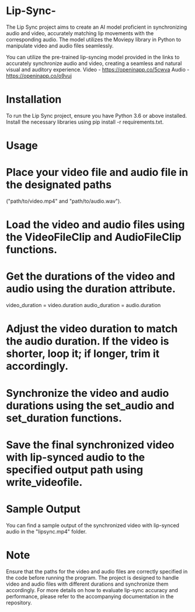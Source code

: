 # Lip-Sync-
The Lip Sync project aims to create an AI model proficient in synchronizing audio and video, accurately matching lip movements with the corresponding audio. The model utilizes the Moviepy library in Python to manipulate video and audio files seamlessly.

You can utilize the pre-trained lip-syncing model provided in the links to accurately synchronize audio and video, creating a seamless and natural visual and auditory experience.
Video - https://openinapp.co/5cwva
Audio - https://openinapp.co/o9vuj

# Installation
To run the Lip Sync project, ensure you have Python 3.6 or above installed. Install the necessary libraries using pip install -r requirements.txt.

# Usage

# Place your video file and audio file in the designated paths 
("path/to/video.mp4" and "path/to/audio.wav").
# Load the video and audio files using the VideoFileClip and AudioFileClip functions.
# Get the durations of the video and audio using the duration attribute.
video_duration = video.duration
audio_duration = audio.duration
# Adjust the video duration to match the audio duration. If the video is shorter, loop it; if longer, trim it accordingly.
# Synchronize the video and audio durations using the set_audio and set_duration functions.
# Save the final synchronized video with lip-synced audio to the specified output path using write_videofile.

# Sample Output
You can find a sample output of the synchronized video with lip-synced audio in the "lipsync.mp4" folder.


# Note
Ensure that the paths for the video and audio files are correctly specified in the code before running the program. The project is designed to handle video and audio files with different durations and synchronize them accordingly. For more details on how to evaluate lip-sync accuracy and performance, please refer to the accompanying documentation in the repository.
